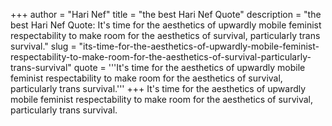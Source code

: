 +++
author = "Hari Nef"
title = "the best Hari Nef Quote"
description = "the best Hari Nef Quote: It's time for the aesthetics of upwardly mobile feminist respectability to make room for the aesthetics of survival, particularly trans survival."
slug = "its-time-for-the-aesthetics-of-upwardly-mobile-feminist-respectability-to-make-room-for-the-aesthetics-of-survival-particularly-trans-survival"
quote = '''It's time for the aesthetics of upwardly mobile feminist respectability to make room for the aesthetics of survival, particularly trans survival.'''
+++
It's time for the aesthetics of upwardly mobile feminist respectability to make room for the aesthetics of survival, particularly trans survival.
